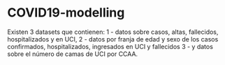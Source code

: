 # COVID19-modelling
Existen 3 datasets que contienen:
    1 - datos sobre casos, altas, fallecidos, hospitalizados y en UCI,
    2 - datos por franja de edad y sexo de los casos confirmados, hospitalizados, ingresados en UCI y fallecidos
    3 - y datos sobre el número de camas de UCI por CCAA.
 
 
